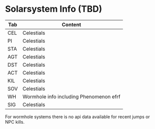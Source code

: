 # Solarsystem Info (TBD)

| Tab | Content |
|--|--|
| CEL | Celestials |
| PI  | Celestials |
| STA | Celestials |
| AGT| Celestials |
| DST| Celestials |
| ACT| Celestials |
| KIL| Celestials |
| SOV| Celestials |
| WH | Wormhole info including Phenomenon efrf |
| SIG| Celestials |


For wormhole systems there is no api data available for recent jumps or NPC kills.
<!--stackedit_data:
eyJoaXN0b3J5IjpbMTg4NjMyMDM3NywtNzUyNzcwMDU4LC00OT
cwODA5MTFdfQ==
-->